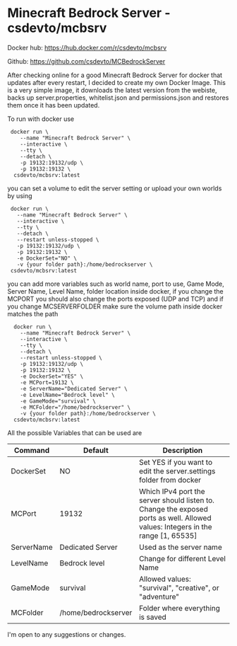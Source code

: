 # Minecraft Bedrock Server - csdevto/mcbsrv
Docker hub: https://hub.docker.com/r/csdevto/mcbsrv

Github: https://github.com/csdevto/MCBedrockServer

After checking online for a good Minecraft Bedrock Server for docker that updates after every restart, I decided to create my own Docker Image.
This is a very simple image, it downloads the latest version from the webiste, backs up server.properties, whitelist.json and permissions.json and restores them once it has been updated.

To run with docker use 
```
 docker run \
    --name "Minecraft Bedrock Server" \
    --interactive \
    --tty \
    --detach \
    -p 19132:19132/udp \
    -p 19132:19132 \
  csdevto/mcbsrv:latest
 ```
 you can set a volume to edit the server setting or upload your own worlds by using
 ```
  docker run \
    --name "Minecraft Bedrock Server" \
    --interactive \
    --tty \
    --detach \
    --restart unless-stopped \
    -p 19132:19132/udp \
    -p 19132:19132 \
    -e DockerSet="NO" \
    -v {your folder path}:/home/bedrockserver \
  csdevto/mcbsrv:latest
  ```
  you can add more variables such as world name, port to use, Game Mode, Server Name, Level Name, folder location inside docker, if you change the MCPORT you should also change the ports exposed (UDP and TCP) and if you change MCSERVERFOLDER make sure the volume path inside docker matches the  path
  ```
    docker run \
      --name "Minecraft Bedrock Server" \
      --interactive \
      --tty \
      --detach \
      --restart unless-stopped \
      -p 19132:19132/udp \
      -p 19132:19132 \
      -e DockerSet="YES" \
      -e MCPort=19132 \
      -e ServerName="Dedicated Server" \
      -e LevelName="Bedrock level" \
      -e GameMode="survival" \
      -e MCFolder="/home/bedrockserver" \
      -v {your folder path}:/home/bedrockserver \
    csdevto/mcbsrv:latest
  ```

  All the possible Variables that can be used are

| Command | Default | Description |
| --- | --- | --- |
| DockerSet | NO | Set YES if you want to edit the server.settings folder from docker|
| MCPort | 19132 | Which IPv4 port the server should listen to. Change the exposed ports as well. Allowed values: Integers in the range [1, 65535]|
| ServerName| Dedicated Server | Used as the server name |
| LevelName | Bedrock level | Change for different Level Name |
| GameMode | survival | Allowed values: "survival", "creative", or "adventure" |
| MCFolder | /home/bedrockserver | Folder where everything is saved |

  I'm open to any suggestions or changes.

